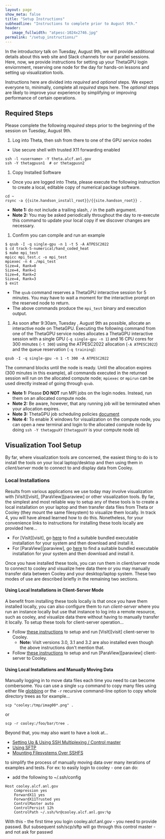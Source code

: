 ```yaml
---
layout: page
show_meta: false
title: "Setup Instructions"
subheadline: "Instructions to complete prior to August 9th."
header:
   image_fullwidth: "atpesc-1024x2746.jpg"
permalink: "/setup_instructions/"
---
```


In the introductory talk on Tuesday, August 9th, we will provide additional details
about this web site and Slack channels for our parallel sessions.
Here, now, we provide instructions for setting up your ThetaGPU login enviornment,
reserving one node for the day for hands-on lessons and setting up visualization
tools.

Instructions here are divided into _required_ and _optional_ steps.
We expect everyone to, minimally, complete all _required_ steps here.
The _optional_ steps are likely to improve your experience by simplifying
or improving performance of certain operations.

## Required Steps

Please complete the following _required_ steps prior to the beginning of the session
on Tuesday, August 9th.

1. Log into Theta, then ssh from there to one of the GPU service nodes
  * Use secure shell with trusted X11 forwarding enabled
```
ssh -l <username> -Y theta.alcf.anl.gov
ssh -Y thetagpusn1  # or thetagpusn2
```
1. Copy Installed Software
* Once you are logged into Theta, please execute the following instruction
to create a local, editable copy of numerical package software.
```
cd ~
rsync -a {{site.handson_install_root}}/{{site.handson_root}} .
```
  * **Note 1:** do not include a trailing slash, `/` in the path argument.
  * **Note 2:** You may be asked periodically throughout the day to re-execute
this command to update your local copy if we discover changes are necessary.
1. Confirm you can compile and run an example
```
$ qsub -I -q single-gpu -n 1 -t 5 -A ATPESC2022
$ cd track-5-numerical/hand_coded_heat
$ make mpi_test
mpicc mpi_test.c -o mpi_test
mpiexec -n 4 ./mpi_test
Size=4, Rank=0
Size=4, Rank=1
Size=4, Rank=2
Size=4, Rank=3
$ exit
```
  * The `qsub` command reserves a ThetaGPU interactive session for 5 minutes.
    You may have to wait a moment for the interactive prompt on the reserved node to return.
  * The above commands produce the `mpi_test` binary and execution output.
1. As soon after 9:30am, Tuesday , August 9th as possible, allocate an interactive node on
   ThetaGPU. Executing the following command from one of the ThetaGPU service nodes allocates a ThetaGPU interactive session with a single GPU (`-q single-gpu -n 1`) and 16 CPU cores for 300 minutes
   (`-t 300`) using the ATPESC2022 allocation (`-A ATPESC2022`) and the queue reservation (`-q training`):
```
qsub -I -q single-gpu -n 1 -t 300 -A ATPESC2022
```
The command blocks until the node is ready.  Until the allocation expires (300 minutes in this example), all commands executed in the returned session will run on the allocated compute node; `mpiexec` or `mpirun` can be used directly instead of going through `qsub`.
  * **Note 1:** Please **DO NOT** run MPI jobs on the login nodes. Instead, run them on an allocated compute node.
  * **Note 2:** Be aware, however, that any running job will be terminated when your allocation expires.
  * **Note 3:** ThetaGPU job scheduling policies [document](https://www.alcf.anl.gov/support-center/theta-gpu-nodes/gpu-node-queue-and-policy)
  * **Note 4:** To enable X windows for visualization on the compute node, you can open a new terminal and login to the allocated compute node by doing `ssh -Y thetagpuXY` (`thetagpuXY` is your compute node id)

## Visualization Tool Setup

By far, where visualization tools are concerned, the easiest thing to do is to install the
tools on your local laptop/desktop and then using them in *client/server* mode to connect
to and display data from Cooley.

### Local Installations

Results from various applications we use today may involve visualization with
[VisIt][visit], [ParaView][paraview] or other visualization tools. By far, the simplest and
most reliable way to setup any of these tools is to create a local installation on your laptop
and then transfer data files from Theta or Cooley (they mount the same filesystem) to visualize them locally. In track 4, you will
have alread learned how to do this. Nonetheless, for your convenience links to instructions for
installing these tools locally are provided here...
* For [VisIt][visit], go [here](https://wci.llnl.gov/simulation/computer-codes/visit/executables) to
  find a suitable bundled executable installation for your system and then download and install it.
* For [ParaView][paraview], go [here](https://www.paraview.org/download/)  to
  find a suitable bundled executable installation for your system and then download and install it.

Once you have installed these tools, you can run them in client/server mode to connect to cooley
and visualize here data there or you may manually transfer data between Cooley and your
desktop/laptop system. These two modes of use are described briefly in the remaining two sections.

#### Using Local Installations in Client-Server Mode
A benefit from installing these tools locally is that once you have them installed locally, you
can also configure them to run _client-server_ where you run an instance locally but use that
instance to log into a remote resource, such as cooley, and visualize data there without having
to manually transfer it locally. To setup these tools for client-server operation...
* Follow [these instructions](https://www.alcf.anl.gov/user-guides/visit-cooley) to setup and run [VisIt][visit] client-server to Cooley.
  * **Note:** VisIt versions 3.0, 3.1 and 3.2 are also installed even though the above instructions don't mention that.
* Follow [these instructions](https://www.alcf.anl.gov/user-guides/paraview-cooley) to setup and run [ParaView][paraview] client-server to Cooley.

#### Using Local Installations and Manually Moving Data

Manually logging in to move data files each time you need to
can become combersome. You can use a single `scp` command to copy many files using either
file [globbing](https://en.wikipedia.org/wiki/Glob_(programming)) or the `-r` recursive
command-line option to copy whole directory trees as for example...
```
scp "cooley:/tmp/imag00*.png" .
```
or
```
scp -r cooley:/foo/bar/tree .
```

Beyond that, you may also want to have a look at...

* [Setting Up & Using SSH Multiplexing / Control master](https://en.wikibooks.org/wiki/OpenSSH/Cookbook/Multiplexing)
* [Using SFTP](https://www.digitalocean.com/community/tutorials/how-to-use-sftp-to-securely-transfer-files-with-a-remote-server)
* [Mounting Filesystems Over SSHFS](https://wiki.archlinux.org/index.php/SSHFS)

to simplify the process of manually moving data over many iterations of examples and tests. For ex: to easily login to cooley - one can do:

* add the following to ~/.ssh/config
```
Host cooley.alcf.anl.gov
    Compression yes
    ForwardX11 yes
    ForwardX11Trusted yes
    ControlMaster auto
    ControlPersist 12h
    ControlPath ~/.ssh/%r@cooley.alcf.anl.gov:%p
```
With this - the first time you login cooley.alcf.anl.gov - you need to provide passwd. But subsequent ssh/scp/sftp will go through this control master - and not ask for passwd

